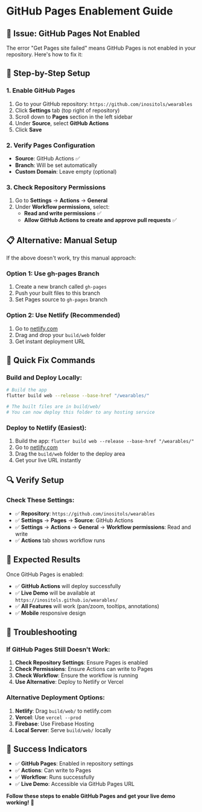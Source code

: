 # GitHub Pages Enablement Guide

## 🚨 **Issue: GitHub Pages Not Enabled**

The error "Get Pages site failed" means GitHub Pages is not enabled in your repository. Here's how to fix it:

## 🔧 **Step-by-Step Setup**

### **1. Enable GitHub Pages**
1. Go to your GitHub repository: `https://github.com/inositols/wearables`
2. Click **Settings** tab (top right of repository)
3. Scroll down to **Pages** section in the left sidebar
4. Under **Source**, select **GitHub Actions**
5. Click **Save**

### **2. Verify Pages Configuration**
- **Source**: GitHub Actions ✅
- **Branch**: Will be set automatically
- **Custom Domain**: Leave empty (optional)

### **3. Check Repository Permissions**
1. Go to **Settings** → **Actions** → **General**
2. Under **Workflow permissions**, select:
   - **Read and write permissions** ✅
   - **Allow GitHub Actions to create and approve pull requests** ✅

## 📋 **Alternative: Manual Setup**

If the above doesn't work, try this manual approach:

### **Option 1: Use gh-pages Branch**
1. Create a new branch called `gh-pages`
2. Push your built files to this branch
3. Set Pages source to `gh-pages` branch

### **Option 2: Use Netlify (Recommended)**
1. Go to [netlify.com](https://netlify.com)
2. Drag and drop your `build/web` folder
3. Get instant deployment URL

## 🚀 **Quick Fix Commands**

### **Build and Deploy Locally:**
```bash
# Build the app
flutter build web --release --base-href "/wearables/"

# The built files are in build/web/
# You can now deploy this folder to any hosting service
```

### **Deploy to Netlify (Easiest):**
1. Build the app: `flutter build web --release --base-href "/wearables/"`
2. Go to [netlify.com](https://netlify.com)
3. Drag the `build/web` folder to the deploy area
4. Get your live URL instantly

## 🔍 **Verify Setup**

### **Check These Settings:**
- ✅ **Repository**: `https://github.com/inositols/wearables`
- ✅ **Settings** → **Pages** → **Source**: GitHub Actions
- ✅ **Settings** → **Actions** → **General** → **Workflow permissions**: Read and write
- ✅ **Actions** tab shows workflow runs

## 📱 **Expected Results**

Once GitHub Pages is enabled:
- ✅ **GitHub Actions** will deploy successfully
- ✅ **Live Demo** will be available at `https://inositols.github.io/wearables/`
- ✅ **All Features** will work (pan/zoom, tooltips, annotations)
- ✅ **Mobile** responsive design

## 🚨 **Troubleshooting**

### **If GitHub Pages Still Doesn't Work:**
1. **Check Repository Settings**: Ensure Pages is enabled
2. **Check Permissions**: Ensure Actions can write to Pages
3. **Check Workflow**: Ensure the workflow is running
4. **Use Alternative**: Deploy to Netlify or Vercel

### **Alternative Deployment Options:**
1. **Netlify**: Drag `build/web/` to netlify.com
2. **Vercel**: Use `vercel --prod`
3. **Firebase**: Use Firebase Hosting
4. **Local Server**: Serve `build/web/` locally

## 🎯 **Success Indicators**

- ✅ **GitHub Pages**: Enabled in repository settings
- ✅ **Actions**: Can write to Pages
- ✅ **Workflow**: Runs successfully
- ✅ **Live Demo**: Accessible via GitHub Pages URL

**Follow these steps to enable GitHub Pages and get your live demo working!** 🚀
